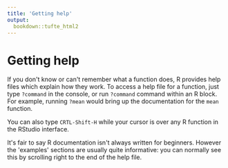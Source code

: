 ```yaml
---
title: 'Getting help'
output:
  bookdown::tufte_html2
---
```





# Getting help

If you don't know or can't remember what a function does, R provides help files which explain how they work.
To access a help file for a function, just type `?command` in the console, or run `?command` command within an R block. For example, running `?mean` would bring up the documentation for the `mean` function.

You can also type `CRTL-Shift-H` while your cursor is over any R function in the RStudio interface.

It's fair to say R documentation isn't always written for beginners. However the 'examples' sections are usually quite informative: you can normally see this by scrolling right to the end of the help file.
